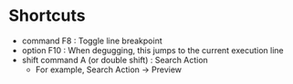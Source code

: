 # Shortcuts

- command F8 : Toggle line breakpoint
- option F10 : When degugging, this jumps to the current execution line
- shift command A (or double shift) : Search Action
  - For example, Search Action -> Preview
